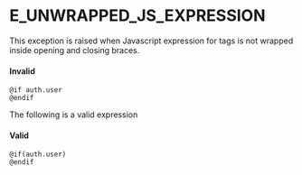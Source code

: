 # E_UNWRAPPED_JS_EXPRESSION

This exception is raised when Javascript expression for tags is not wrapped inside opening and closing braces.

#### Invalid
```edge
@if auth.user
@endif
```

The following is a valid expression

#### Valid

```edge
@if(auth.user)
@endif
```
